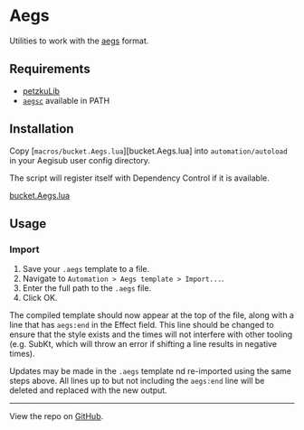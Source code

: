 # Aegs

Utilities to work with the [aegs][] format.

[aegs]: https://github.com/butterfansubs/aegsc#the-aegs-format

## Requirements

- [petzkuLib](https://typesettingtools.github.io/depctrl-browser/modules/petzku.util/)
- [`aegsc`][aegsc] available in PATH

[aegsc]: https://github.com/butterfansubs/aegsc#installation

## Installation

Copy [`macros/bucket.Aegs.lua`][bucket.Aegs.lua] into `automation/autoload`
in your Aegisub user config directory.

The script will register itself with Dependency Control if it is available.

[bucket.Aegs.lua](https://raw.githubusercontent.com/bucket3432/aegisub-scripts/main/macros/bucket.Aegs.lua)

## Usage

### Import

1. Save your `.aegs` template to a file.
2. Navigate to `Automation > Aegs template > Import...`.
3. Enter the full path to the `.aegs` file.
4. Click OK.

The compiled template should now appear at the top of the file,
along with a line that has `aegs:end` in the Effect field.
This line should be changed to ensure that the style exists
and the times will not interfere with other tooling
(e.g. SubKt, which will throw an error if shifting a line results in negative times).

Updates may be made in the `.aegs` template 
nd re-imported using the same steps above.
All lines up to but not including the `aegs:end` line will be deleted
and replaced with the new output.

- - -

View the repo on [GitHub](https://github.com/bucket3432/aegisub-scripts).
